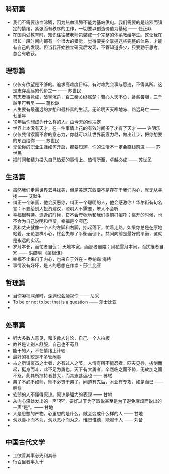## 科研篇
* 我们不需要热血沸腾，因为热血沸腾不能为基站供电。我们需要的是热烈而镇定的情绪，紧张而有秩序的工作，一切要以创造价值为基础 —— 任正非
* 在国内受教育时，知识往往被老师包装成一个完整的体系教给学生。这让我在很长一段时间内都有一个很大的错觉，觉得要完全掌握这些完整的体系，才能有自己的发现。但当我开始独立研究后发现，不管知道多少，只要勤于思考，总会有收获。

## 理想篇

* 仅仅有欲望是不够的。追求高难度目标，有时难免会事与愿违，不得其所。这是志存高远的代价之一 —— 苏世民
* 有志者事竟成，破釜沉舟，百二秦关终属楚；苦心人天不负，卧薪尝胆，三千越甲可吞吴 —— 蒲松龄
* 人生要有最遥远的梦想和最朴素的生活，无论明天天寒地冻、路远马亡 —— 七堇年
* 10年后你想成为什么样的人，由今天的你决定
* 世界上本没有天才，在一件事情上花的有效时间多了才有了天才 —— 许明乐
* 仅仅凭借锲而不舍的意志力，你就可以让世界筋疲力尽，做出让步，把你想要的东西给你 —— 苏世民
* 无论你的职业生涯如何开启，都要知道，你的生活不一定会直线前进 —— 苏世民
* 把时间和精力投入自己热爱的事情上。热情所至，卓越必成 —— 苏世民


## 生活篇
* 虽然我们走遍世界去寻找美，但是美这东西要不是存在于我们内心，就无从寻找 —— 艾默生
* 纠正一个笨蛋，他会厌恶你，纠正一个聪明的人，他会感激你！华尔街有句名言：不要给别人投资建议，聪明人不需要，笨人不会听
* 幸福很矜持。遭逢的时候，它不会夸张地和我们提前打招呼；离开的时候，也不会为自己说明和申辩。幸福是个哑巴
* 我和丈夫就像一个人的左脚和右脚，抬起落下，忙着走路。如果你总是在原地站着，无论怎样小心，终会失却了平衡而倒下。共同向前是最好的平衡，这就是永远的实话。
* 岁月本长，而忙者自促； 天地本宽，而鄙者自隘；风花雪月本闲，而扰攘者自冗 —— 洪应明 《菜根谭》
* 幸福不止来自于内心，也来自于外在 - 乔纳森 海特
* 事情没有好坏，是人的思想在作祟 - 莎士比亚


## 哲理篇

* 当你凝视深渊时，深渊也会凝视你 —— 尼采
* To be or not to be; that is a question —— 莎士比亚
* 


## 处事篇
* 听大多数人意见，和少数人讨论，自己一个人拍板
* 教养是让别人舒服，自己也不苟且
* 能干的人，不在情绪上计较
* 最好的礼貌是不多管闲事
* 古之所谓豪杰之士者，必有过人之节，人情有所不能忍者。匹夫见辱，拔剑而起，挺身而斗，此不足为勇也。天下有大勇者，卒然临之而不惊，无故加之而不怒。此其所挟持者甚大，而其志甚远也 —— 苏轼
* 弟子不必不如师，师不必贤于弟子。闻道有先后，术业有专攻，如是而已 —— 韩愈
* 软弱的人不懂得原谅。原谅是强大的表现 —— 甘地
* 从内心深处发出的一声“不”，要好过于为了取悦甚至是为了避免麻烦而说出的一声“是”。—— 甘地
* 人是思想的产物。心里想的是什么，就会变成什么样的人 —— 甘地
* 勿以善小而不为，勿以恶小而为之。惟贤惟德，能服于人 —— 刘备
* 

## 中国古代文学
* 工欲善其事必先利其器
* 行百里者半九十
* 

